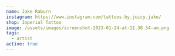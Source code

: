 ```yaml
---
name: Jake Raburn
instagram: https://www.instagram.com/tattoos.by.juicy.jake/
shop: Imperial Tattoo
image: /assets/images/screenshot-2023-01-24-at-11.38.54-am.png
tags:
  - artist
active: true
---
```

